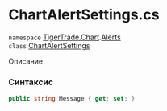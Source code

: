 
# ChartAlertSettings.cs
`namespace` [TigerTrade.Chart](../../../../TigerTrade.Chart.md).[Alerts](../../../../TigerTrade.Chart/Alerts.md)  
    `class` [ChartAlertSettings](../../ChartAlertSettings.cs.md)

Описание

### Синтаксис
```csharp
public string Message { get; set; }
```
